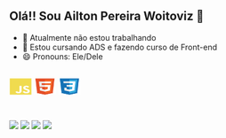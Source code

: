 ## Olá!! Sou Ailton Pereira Woitoviz  👋


- 🔭 Atualmente não estou trabalhando 
- 🌱 Estou cursando ADS e fazendo curso de Front-end
- 😄 Pronouns: Ele/Dele
<div>
  <div style="display: inline_block"><br>
  <img align="center" alt="Woitoviz-Js" height="30" width="40" src="https://raw.githubusercontent.com/devicons/devicon/master/icons/javascript/javascript-plain.svg">
  <img align="center" alt="Woitoviz-HTML" height="30" width="40" src="https://raw.githubusercontent.com/devicons/devicon/master/icons/html5/html5-original.svg">
  <img align="center" alt="Woitoviz-CSS" height="30" width="40" src="https://raw.githubusercontent.com/devicons/devicon/master/icons/css3/css3-original.svg">

</div><br>

##

<div>
<a href="https://www.instagram.com/ailtonpereira.j" target="_blank"><img src="https://img.shields.io/badge/-Instagram-%23E4405F?style=for-the-badge&logo=instagram&logoColor=white" target="_blank"></a>
<a href="https://www.linkedin.com/in/jrailton/" target="_blank"><img src="https://img.shields.io/badge/-LinkedIn-%230077B5?style=for-the-badge&logo=linkedin&logoColor=white" target="_blank"></a> 
<a href = "mailto:pereirajrailton@gmail.com"><img src="https://img.shields.io/badge/-Gmail-%23333?style=for-the-badge&logo=gmail&logoColor=white" target="_blank"></a>
 <a href="https://www.youtube.com/channel/UCKDRufWHwSfHP8KyNyNj1Wg" target="_blank"><img src="https://img.shields.io/badge/YouTube-FF0000?style=for-the-badge&logo=youtube&logoColor=white" target="_blank"></a>
</div>
  


